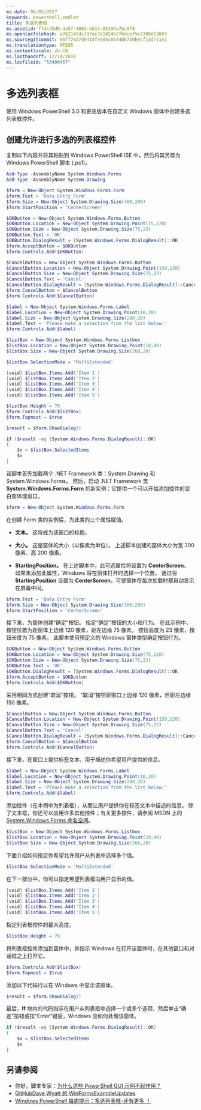 ```yaml
---
ms.date: 06/05/2017
keywords: powershell,cmdlet
title: 多选列表框
ms.assetid: f74cd5d9-da57-4802-b614-0b194a7bc8f8
ms.openlocfilehash: a762145dc197ec7e1424b2fbdcef5e7380d13803
ms.sourcegitcommit: 00ff76d7d9414fe585c04740b739b9cf14d711e1
ms.translationtype: MTE95
ms.contentlocale: zh-CN
ms.lasthandoff: 12/14/2018
ms.locfileid: "53400457"
---
```

# <a name="multiple-selection-list-boxes"></a>多选列表框

使用 Windows PowerShell 3.0 和更高版本在自定义 Windows 窗体中创建多选列表框控件。

## <a name="create-list-box-controls-that-allow-multiple-selections"></a>创建允许进行多选的列表框控件

复制以下内容并将其粘贴到 Windows PowerShell ISE 中，然后将其另存为 Windows PowerShell 脚本 (.ps1)。

```powershell
Add-Type -AssemblyName System.Windows.Forms
Add-Type -AssemblyName System.Drawing

$form = New-Object System.Windows.Forms.Form
$form.Text = 'Data Entry Form'
$form.Size = New-Object System.Drawing.Size(300,200)
$form.StartPosition = 'CenterScreen'

$OKButton = New-Object System.Windows.Forms.Button
$OKButton.Location = New-Object System.Drawing.Point(75,120)
$OKButton.Size = New-Object System.Drawing.Size(75,23)
$OKButton.Text = 'OK'
$OKButton.DialogResult = [System.Windows.Forms.DialogResult]::OK
$form.AcceptButton = $OKButton
$form.Controls.Add($OKButton)

$CancelButton = New-Object System.Windows.Forms.Button
$CancelButton.Location = New-Object System.Drawing.Point(150,120)
$CancelButton.Size = New-Object System.Drawing.Size(75,23)
$CancelButton.Text = 'Cancel'
$CancelButton.DialogResult = [System.Windows.Forms.DialogResult]::Cancel
$form.CancelButton = $CancelButton
$form.Controls.Add($CancelButton)

$label = New-Object System.Windows.Forms.Label
$label.Location = New-Object System.Drawing.Point(10,20)
$label.Size = New-Object System.Drawing.Size(280,20)
$label.Text = 'Please make a selection from the list below:'
$form.Controls.Add($label)

$listBox = New-Object System.Windows.Forms.Listbox
$listBox.Location = New-Object System.Drawing.Point(10,40)
$listBox.Size = New-Object System.Drawing.Size(260,20)

$listBox.SelectionMode = 'MultiExtended'

[void] $listBox.Items.Add('Item 1')
[void] $listBox.Items.Add('Item 2')
[void] $listBox.Items.Add('Item 3')
[void] $listBox.Items.Add('Item 4')
[void] $listBox.Items.Add('Item 5')

$listBox.Height = 70
$form.Controls.Add($listBox)
$form.Topmost = $true

$result = $form.ShowDialog()

if ($result -eq [System.Windows.Forms.DialogResult]::OK)
{
    $x = $listBox.SelectedItems
    $x
}
```

该脚本首先加载两个 .NET Framework 类：System.Drawing 和 System.Windows.Forms。 然后，启动 .NET Framework 类 **System.Windows.Forms.Form** 的新实例；它提供一个可以开始添加控件的空白窗体或窗口。

```powershell
$form = New-Object System.Windows.Forms.Form
```

在创建 Form 类的实例后，为此类的三个属性赋值。

- **文本。** 这将成为该窗口的标题。

- **大小。** 这是窗体的大小（以像素为单位）。 上述脚本创建的窗体大小为宽 300 像素、高 200 像素。

- **StartingPosition。** 在上述脚本中，此可选属性将设置为 **CenterScreen**。 如果未添加此属性，Windows 将在窗体打开时选择一个位置。 通过将 **StartingPosition** 设置为 **CenterScreen**，可使窗体在每次加载时都自动显示在屏幕中间。

```powershell
$form.Text = 'Data Entry Form'
$form.Size = New-Object System.Drawing.Size(300,200)
$form.StartPosition = 'CenterScreen'
```

接下来，为窗体创建“确定”按钮。   指定“确定”按钮的大小和行为。 在此示例中，按钮位置为距窗体上边缘 120 像素，距左边缘 75 像素。 按钮高度为 23 像素，按钮长度为 75 像素。 此脚本使用预定义的 Windows 窗体类型确定按钮行为。

```powershell
$OKButton = New-Object System.Windows.Forms.Button
$OKButton.Location = New-Object System.Drawing.Size(75,120)
$OKButton.Size = New-Object System.Drawing.Size(75,23)
$OKButton.Text = 'OK'
$OKButton.DialogResult = [System.Windows.Forms.DialogResult]::OK
$form.AcceptButton = $OKButton
$form.Controls.Add($OKButton)
```

采用相同方式创建“取消”按钮。 “取消”按钮距窗口上边缘 120 像素，但距左边缘 150 像素。

```powershell
$CancelButton = New-Object System.Windows.Forms.Button
$CancelButton.Location = New-Object System.Drawing.Point(150,120)
$CancelButton.Size = New-Object System.Drawing.Size(75,23)
$CancelButton.Text = 'Cancel'
$CancelButton.DialogResult = [System.Windows.Forms.DialogResult]::Cancel
$form.CancelButton = $CancelButton
$form.Controls.Add($CancelButton)
```

接下来，在窗口上提供标签文本，用于描述你希望用户提供的信息。

```powershell
$label = New-Object System.Windows.Forms.Label
$label.Location = New-Object System.Drawing.Point(10,20)
$label.Size = New-Object System.Drawing.Size(280,20)
$label.Text = 'Please make a selection from the list below:'
$form.Controls.Add($label)
```

添加控件（在本例中为列表框），从而让用户提供你在标签文本中描述的信息。 除了文本框，你还可以应用许多其他控件；有关更多控件，请参阅 MSDN 上的 [System.Windows.Forms 命名空间](https://msdn.microsoft.com/library/k50ex0x9(v=vs.110).aspx)。

```powershell
$listBox = New-Object System.Windows.Forms.Listbox
$listBox.Location = New-Object System.Drawing.Point(10,40)
$listBox.Size = New-Object System.Drawing.Size(260,20)
```

下面介绍如何指定你希望允许用户从列表中选择多个值。

```powershell
$listBox.SelectionMode = 'MultiExtended'
```

在下一部分中，你可以指定希望列表框向用户显示的值。

```powershell
[void] $listBox.Items.Add('Item 1')
[void] $listBox.Items.Add('Item 2')
[void] $listBox.Items.Add('Item 3')
[void] $listBox.Items.Add('Item 4')
[void] $listBox.Items.Add('Item 5')
```

指定列表框控件的最大高度。

```powershell
$listBox.Height = 70
```

将列表框控件添加到窗体中，并指示 Windows 在打开该窗体时，在其他窗口和对话框之上打开它。

```powershell
$form.Controls.Add($listBox)
$form.Topmost = $true
```

添加以下代码行以在 Windows 中显示该窗体。

```powershell
$result = $form.ShowDialog()
```

最后，**If** 块内的代码指示在用户从列表框中选择一个或多个选项，然后单击“确定”按钮或按“Enter”键后，Windows 应如何处理该窗体。

```powershell
if ($result -eq [System.Windows.Forms.DialogResult]::OK)
{
    $x = $listBox.SelectedItems
    $x
}
```

## <a name="see-also"></a>另请参阅

-   你好，脚本专家：[为什么这些 PowerShell GUI 示例不起作用？](https://go.microsoft.com/fwlink/?LinkId=506644)
- [GitHubDave Wyatt 的 WinFormsExampleUpdates](https://github.com/dlwyatt/WinFormsExampleUpdates)
- [Windows PowerShell 每周提示：多选列表框-还有更多 ！](https://technet.microsoft.com/library/ff730950.aspx)